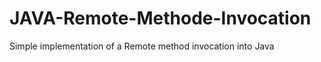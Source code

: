 JAVA-Remote-Methode-Invocation
==============================

Simple implementation of a Remote method invocation into Java
